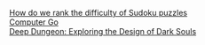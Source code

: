 [How do we rank the difficulty of Sudoku puzzles](https://www.sudokuoftheday.com/about/difficulty/)   
[Computer Go](https://en.wikipedia.org/wiki/Computer_Go)   
[Deep Dungeon: Exploring the Design of Dark Souls](https://www.gamedeveloper.com/design/deep-dungeon-exploring-the-design-of-i-dark-souls-i-)
